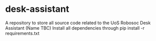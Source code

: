 # desk-assistant
A repository to store all source code related to the UoS Robosoc Desk Assistant (Name TBC) 
Install all dependencies through pip install -r requirements.txt